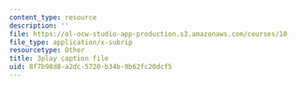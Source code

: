 ```yaml
---
content_type: resource
description: ''
file: https://ol-ocw-studio-app-production.s3.amazonaws.com/courses/10-34-numerical-methods-applied-to-chemical-engineering-fall-2015/8f7b98d8a2dc5720b34b9b62fc20dcf5_8kPUI5HoVxg.vtt
file_type: application/x-subrip
resourcetype: Other
title: 3play caption file
uid: 8f7b98d8-a2dc-5720-b34b-9b62fc20dcf5
---
```

